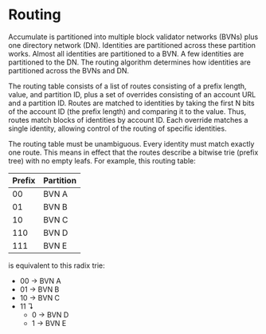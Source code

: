 # Routing

Accumulate is partitioned into multiple block validator networks (BVNs) plus one
directory network (DN). Identities are partitioned across these partition works.
Almost all identities are partitioned to a BVN. A few identities are partitioned
to the DN. The routing algorithm determines how identities are partitioned
across the BVNs and DN.

The routing table consists of a list of routes consisting of a prefix length,
value, and partition ID, plus a set of overrides consisting of an account URL
and a partition ID. Routes are matched to identities by taking the first N bits
of the account ID (the prefix length) and comparing it to the value. Thus,
routes match blocks of identities by account ID. Each override matches a single
identity, allowing control of the routing of specific identities.

The routing table must be unambiguous. Every identity must match exactly one
route. This means in effect that the routes describe a bitwise trie (prefix
tree) with no empty leafs. For example, this routing table:

| Prefix | Partition |
| ------ | --------- |
| 00     | BVN A     |
| 01     | BVN B     |
| 10     | BVN C     |
| 110    | BVN D     |
| 111    | BVN E     |

is equivalent to this radix trie:

- 00 → BVN A
- 01 → BVN B
- 10 → BVN C
- 11 ↴
  - 0 → BVN D
  - 1 → BVN E